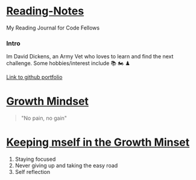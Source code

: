 # <ins>Reading-Notes</ins>
My Reading Journal for Code Fellows

### Intro

Im David Dickens, an Army Vet who loves to learn and find the next challenge. Some hobbies/interest include 📚 🏍️ ♟️ 




[Link to github portfolio](https://daviddickens.github.io/reading-notes/)



# <ins>Growth Mindset</ins>

> "No pain, no gain"


# <ins>Keeping mself in the Growth Minset</ins>
 
 1. Staying focused
 2. Never giving up and taking the easy road
 3. Self reflection
